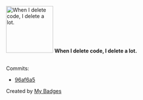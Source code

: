 <img src="https://github.com/my-badges/my-badges/blob/master/src/all-badges/mass-delete-commit/mass-delete-commit-10k.png?raw=true" alt="When I delete code, I delete a lot." title="When I delete code, I delete a lot." width="128">
<strong>When I delete code, I delete a lot.</strong>
<br><br>

Commits:

- <a href="https://github.com/PG778/MovieTheater_LC/commit/96af6a5d626650d0b173a9986bd845368bcdab44">96af6a5</a>


Created by <a href="https://github.com/my-badges/my-badges">My Badges</a>